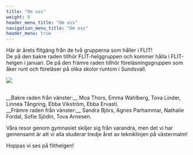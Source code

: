 ```yaml
---
title: "Om oss"
weight: 8
header_menu_title: "Om oss"
navigation_menu_title: "Om oss"
header_menu: true
---
```

Här är årets flitgäng från de två grupperna som håller i FLIT!  <br>
De på den bakre raden tillhör FLIT-helggruppen och kommer hålla i FLIT-helgen i januari. De på den främre raden tillhör föreläsningsgruppen som åker runt och föreläser på olika skolor runtom i Sundsvall. 

![](images/FLITganget2024.jpg)

 <br>
__Bakre raden från vänster:__ Moa Thors, Emma Wahlberg, Tova Linder, Linnea Tångring, Ebba Vikström, Ebba Ervasti. <br>
__Främre raden från vänster:__ Sandra Björs, Agnes Parhammar, Nathalie Fordal, Sofie Sjödin, Tova Arnesen. <br>

Våra resor genom gymnasiet skiljer sig från varandra, men det vi har gemensamt är att vi alla studerar tredje året av tekniklinjen på västermalm! 
<!--Nedan finns text om dem som håller i flithelgen.
<br>

Vi som håller i flithelgen i år heter ---- Våra resor genom gymnasiet skiljer sig från varandra, men det vi har gemensamt är att vi alla studerar tredje året av tekniklinjen på västermalm. 
 main

-- valde design det andra året. Nu i trean läser hon design och produktutveckling. Efter gymnasiet vill hon plugga vidare som industridesigner.

-- gick informations-och medieteknik samt produktions teknik hennes andra år på gymnasiet. Nu i det tredje året läser hon teknikvetenskap och efter studenten rycker hon in i lumpen som tekniker.

-- gick design andra året och tredje året valde hon design och produktutveckling. Efter gymnasiet ska hon jobba.

-- läste design i tvåan och nu i trean läser hon samhällsbyggande, vilket är en fortsatt inriktning på design. Efter studenten planerar hon att söka jobb.

-- valde informations-och medieteknik samt produktions teknik år 2. Numera år 3 pluggar hon teknikvetenskap med planer på att eventuellt studera ett fjärde år på skolan. -->



Hoppas vi ses på flithelgen!
